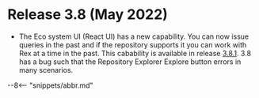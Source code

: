 <!-- SPDX-License-Identifier: CC-BY-4.0 -->
<!-- Copyright Contributors to the Egeria project. -->

# Release 3.8 (May 2022)

* The Eco system UI (React UI) has a new capability. You can now issue queries in the past and 
if the repository supports it you can work with Rex at a time in the past. This cabability is available in
release [3.8.1](https://github.com/odpi/egeria/releases/tag/V3.8.1). 3.8 has a bug such that the Repository Explorer Explore button errors
in many scenarios.

--8<-- "snippets/abbr.md"

